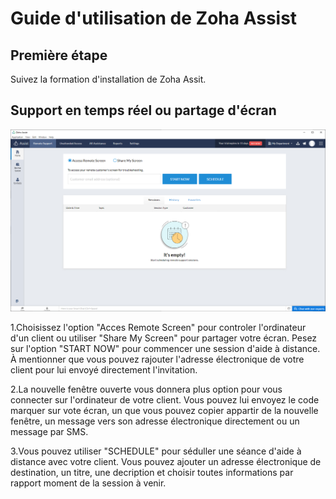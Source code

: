 <h1>Guide d'utilisation de Zoha Assist</h1>

<h2>Première étape</h2>

<p>Suivez la formation d'installation de Zoha Assit.</p>

<h2>Support en temps réel ou partage d'écran</h2>

![Image de l'accueil](/images/home.PNG)

<p>1.Choisissez l'option "Acces Remote Screen" pour controler l'ordinateur d'un client ou utiliser "Share My Screen" pour partager votre écran. Pesez sur l'option "START NOW" pour commencer une session d'aide à distance. À mentionner que vous pouvez rajouter l'adresse électronique de votre client pour lui envoyé directement l'invitation.
</p>

<p>2.La nouvelle fenêtre ouverte vous donnera plus option pour vous connecter sur l'ordinateur de votre client.
Vous pouvez lui envoyez le code marquer sur vote écran, un que vous pouvez copier appartir de la nouvelle fenêtre,
un message vers son adresse électronique directement ou un message par SMS.
</p>

<p>3.Vous pouvez utiliser "SCHEDULE" pour séduller une séance d'aide à distance avec votre client.
Vous pouvez ajouter un adresse électronique de destination, un titre, une decription et choisir toutes informations par rapport moment de la session à venir.
</p>

